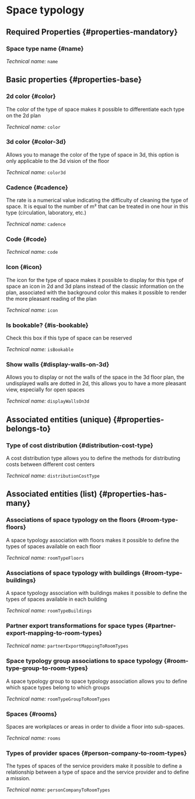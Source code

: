 # Space typology
<!--- THIS FILE IS GENERATED PLEASE DO NOT EDIT IT DIRECTLY --->



<OH code="roomType"/>




## Required Properties {#properties-mandatory}
    
### Space type name {#name}



*Technical name:* ```name```
<PH code="roomType:name"/>

    


## Basic properties {#properties-base}
    
### 2d color {#color}

The color of the type of space makes it possible to differentiate each type on the 2d plan

*Technical name:* ```color```
<PH code="roomType:color"/>

### 3d color {#color-3d}

Allows you to manage the color of the type of space in 3d, this option is only applicable to the 3d vision of the floor

*Technical name:* ```color3d```
<PH code="roomType:color3d"/>

### Cadence {#cadence}

The rate is a numerical value indicating the difficulty of cleaning the type of space. It is equal to the number of m² that can be treated in one hour in this type (circulation, laboratory, etc.)

*Technical name:* ```cadence```
<PH code="roomType:cadence"/>

### Code {#code}



*Technical name:* ```code```
<PH code="roomType:code"/>

### Icon {#icon}

The icon for the type of space makes it possible to display for this type of space an icon in 2d and 3d plans instead of the classic information on the plan, associated with the background color this makes it possible to render the more pleasant reading of the plan

*Technical name:* ```icon```
<PH code="roomType:icon"/>

### Is bookable? {#is-bookable}

Check this box if this type of space can be reserved

*Technical name:* ```isBookable```
<PH code="roomType:isBookable"/>

### Show walls {#display-walls-on-3d}

Allows you to display or not the walls of the space in the 3d floor plan, the undisplayed walls are dotted in 2d, this allows you to have a more pleasant view, especially for open spaces

*Technical name:* ```displayWallsOn3d```
<PH code="roomType:displayWallsOn3d"/>

    

## Associated entities (unique) {#properties-belongs-to}

### Type of cost distribution {#distribution-cost-type}

A cost distribution type allows you to define the methods for distributing costs between different cost centers

*Technical name:* ```distributionCostType```
<PH code="roomType:distributionCostType"/>


## Associated entities (list) {#properties-has-many}

### Associations of space typology on the floors {#room-type-floors}

A space typology association with floors makes it possible to define the types of spaces available on each floor

*Technical name:* ```roomTypeFloors```
<PH code="roomType:roomTypeFloors"/>

### Associations of space typology with buildings {#room-type-buildings}

A space typology association with buildings makes it possible to define the types of spaces available in each building

*Technical name:* ```roomTypeBuildings```
<PH code="roomType:roomTypeBuildings"/>

### Partner export transformations for space types {#partner-export-mapping-to-room-types}



*Technical name:* ```partnerExportMappingToRoomTypes```
<PH code="roomType:partnerExportMappingToRoomTypes"/>

### Space typology group associations to space typology {#room-type-group-to-room-types}

A space typology group to space typology association allows you to define which space types belong to which groups

*Technical name:* ```roomTypeGroupToRoomTypes```
<PH code="roomType:roomTypeGroupToRoomTypes"/>

### Spaces {#rooms}

Spaces are workplaces or areas in order to divide a floor into sub-spaces.

*Technical name:* ```rooms```
<PH code="roomType:rooms"/>

### Types of provider spaces {#person-company-to-room-types}

The types of spaces of the service providers make it possible to define a relationship between a type of space and the service provider and to define a mission.

*Technical name:* ```personCompanyToRoomTypes```
<PH code="roomType:personCompanyToRoomTypes"/>




